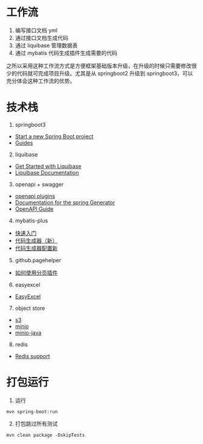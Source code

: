 # 工作流

1. 编写接口文档 yml
2. 通过接口文档生成代码
3. 通过 liquibase 管理数据表
4. 通过 mybatis 代码生成插件生成需要的代码

之所以采用这种工作流方式是方便框架基础版本升级，在升级的时候只需要修改很少的代码就可完成项目升级。尤其是从 springboot2 升级到 springboot3，可以充分体会这种工作流的优势。

# 技术栈
1. springboot3 
  * [Start a new Spring Boot project](https://spring.io/quickstart)
  * [Guides](https://spring.io/guides)
2. liquibase
  * [Get Started with Liquibase](https://docs.liquibase.com/start/home.html?_ga=2.35877216.1519204558.1680801849-302714384.1679928665)
  * [Liquibase Documentation](https://docs.liquibase.com/start/home.html?_ga=2.35877216.1519204558.1680801849-302714384.1679928665)
3. openapi + swagger   
  * [openapi plugins](https://openapi-generator.tech/docs/plugins/)
  * [Documentation for the spring Generator](https://openapi-generator.tech/docs/generators/spring)
  * [OpenAPI Guide](https://swagger.io/docs/specification/about/)
4. mybatis-plus
  * [快速入门](https://baomidou.com/pages/24112f/)
  * [代码生成器（新）](https://baomidou.com/pages/779a6e/#%E5%BF%AB%E9%80%9F%E5%85%A5%E9%97%A8)
  * [代码生成器配置新](https://baomidou.com/pages/981406/#%E6%95%B0%E6%8D%AE%E5%BA%93%E9%85%8D%E7%BD%AE-datasourceconfig)
5. github.pagehelper
  * [如何使用分页插件](https://pagehelper.github.io/docs/howtouse/)
6. easyexcel
  * [EasyExcel](https://easyexcel.opensource.alibaba.com/docs/current/)
7. object store
  * [s3](https://docs.aws.amazon.com/AmazonS3/latest/userguide/Welcome.html)
  * [minio](http://www.minio.org.cn/docs/minio/container/index.html)
  * [minio-java](https://min.io/docs/minio/linux/developers/java/minio-java.html)
8. redis
  * [Redis support](https://docs.spring.io/spring-data/redis/docs/current/reference/html/#redis:setup)

# 打包运行

1. 运行
```
mvn spring-boot:run
```

2. 打包跳过所有测试

```
mvn clean package -DskipTests
```